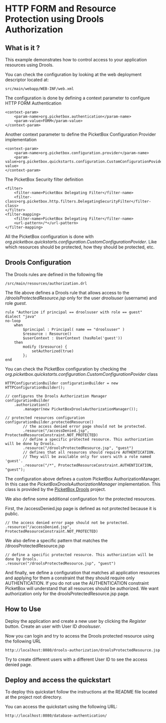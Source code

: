 HTTP FORM and Resource Protection using Drools Authorization
===================

What is it ?
-----------

This example demonstrates how to control access to your application resources using Drools.  

You can check the configuration by looking at the web deployment descriptor located at:

	src/main/webapp/WEB-INF/web.xml

The configuration is done by defining a context parameter to configure HTTP FORM Authentication

	<context-param>
		<param-name>org.picketbox.authentication</param-name>
		<param-value>FORM</param-value>
	</context-param>
	
Another context parameter to define the PicketBox Configuration Provider implementation

	<context-param>
		<param-name>org.picketbox.configuration.provider</param-name>
		<param-value>org.picketbox.quickstarts.configuration.CustomConfigurationPovider</param-value>
	</context-param>

The PicketBox Security filter definition

	<filter>
		<filter-name>PicketBox Delegating Filter</filter-name>
		<filter-class>org.picketbox.http.filters.DelegatingSecurityFilter</filter-class>
	</filter>
	<filter-mapping>
		<filter-name>PicketBox Delegating Filter</filter-name>
		<url-pattern>/*</url-pattern>
	</filter-mapping>

All the PicketBox configuration is done with *org.picketbox.quickstarts.configuration.CustomConfigurationPovider*. Like which resources should be protected, how they should be protected, etc.

Drools Configuration
-----------

The Drools rules are defined in the following file 

	/src/main/resources/authorization.drl
	
The file above defines a Drools rule that allows access to the */droolsProtectedResource.jsp* only for the user *droolsuser* (username) and role *guest*.

	rule "Authorize if principal == droolsuser with role == guest"
	dialect "java"
	no-loop
		when
	  		$principal : Principal( name == "droolsuser" )
	  		$resource : Resource()
	  		$userContext : UserContext (hasRole('guest'))
	 	then
	    	modify ($resource) {
	       		setAuthorized(true)
	    	};
	end

You can check the PicketBox configuration by checking the *org.picketbox.quickstarts.configuration.CustomConfigurationPovider* class

	HTTPConfigurationBuilder configurationBuilder = new HTTPConfigurationBuilder();
        
    // configures the Drools Authorization Manager
    configurationBuilder
        .authorization()
            .manager(new PicketBoxDroolsAuthorizationManager());
    
    // protected resources configuration
    configurationBuilder.protectedResource()
            // the access denied error page should not be protected.
            .resource("/accessDenied.jsp", ProtectedResourceConstraint.NOT_PROTECTED)
            // define a specific protected resource. This authorization will be done by Drools.
            .resource("/droolsProtectedResource.jsp", "guest")
            // defines that all resources should require AUTHENTICATION. 
            // They will be available only for users with a role named 'guest'.
            .resource("/*", ProtectedResourceConstraint.AUTHENTICATION, "guest");

The configuration above defines a custom PicketBox AuthorizationManager. In this case the *PicketBoxDroolsAuthorizationManager* implementation. This class is provided by the [PicketBox Drools](https://docs.jboss.org/author/display/SECURITY/Drools+Authorization) project.

We also define some additional configuration for the protected resources. 

First, the /accessDenied.jsp page is defined as not protected because it is public.

    // the access denied error page should not be protected.
    .resource("/accessDenied.jsp", ProtectedResourceConstraint.NOT_PROTECTED)

We also define a specific pattern that matches the /droosProtectedResource.jsp

	// define a specific protected resource. This authorization will be done by Drools.
    .resource("/droolsProtectedResource.jsp", "guest")
    
And finally, we define a configuration that matches all application resources and applying for them a constraint that they should require only AUTHENTICATION. If you do not use the AUTHENTICATION constraint PicketBox will understand that all resources should be authorized. We want authorization only for the droolsProtectedResource.jsp page. 
  

How to Use
-----------

Deploy the application and create a new user by clicking the *Register* button. Create an user with User ID *droolsuser*.

Now you can login and try to access the Drools protected resource using the following URL

	http://localhost:8080/drools-authorization/droolsProtectedResource.jsp
	
Try to create different users with a different User ID to see the access denied page.

Deploy and access the quickstart
-----------

To deploy this quickstart follow the instructions at the README file located at the project root directory.

You can access the quickstart using the following URL:

	http://localhost:8080/database-authentication/